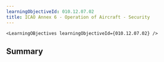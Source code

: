 ```yaml
---
learningObjectiveId: 010.12.07.02
title: ICAO Annex 6 - Operation of Aircraft - Security
---
```


```tsx eval
<LearningOBjectives learningObjectiveId={010.12.07.02} />
```

## Summary

